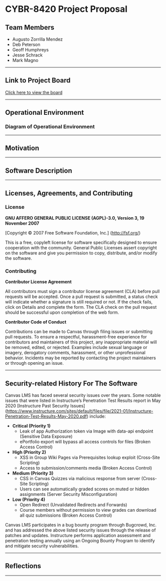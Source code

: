 # CYBR-8420 Project Proposal

## Team Members
- Augusto Zorrilla Mendez
- Deb Peterson
- Geoff Humphreys
- Jesse Schrack
- Mark Magno



---

## Link to Project Board
[Click here to view the board](https://github.com/users/ghumphr/projects/1/views/1)

---

## Operational Environment

### Diagram of Operational Environment

---

## Motivation

---

## Software Description

---

## Licenses, Agreements, and Contributing

### License

**GNU AFFERO GENERAL PUBLIC LICENSE (AGPL)-3.0, Version 3, 19 November 2007**

[Copyright © 2007 Free Software Foundation, Inc.] (http://fsf.org/)

This is a free, copyleft license for software specifically designed to ensure cooperation with the community. General Public Licenses assert copyright on the software and give you permission to copy, distribute, and/or modify the software.

### Contributing

**Contributor License Agreement**

All contributors must sign a contributor license agreement (CLA) before pull requests will be accepted. Once a pull request is submitted, a status check will indicate whether a signature is still required or not. If the check fails, click on Details and complete the form. The CLA check on the pull request should be successful upon completion of the web form.

**Contributor Code of Conduct**

Contributions can be made to Canvas through filing issues or submitting pull requests. To ensure a respectful, harassment-free experience for contributors and maintainers of this project, any inappropriate material will be removed, edited, or rejected. Examples include sexual language or imagery, derogatory comments, harassment, or other unprofessional behavior. Incidents may be reported by contacting the project maintainers or through opening an issue.

---

## Security-related History For The Software

Canvas LMS has faced several security issues over the years. Some notable issues that were listed in Instructure’s Penetration Test Results report in May 2020 [Instructure Past Security Issues] (https://www.instructure.com/sites/default/files/file/2021-01/Instructure-Penetration-Test-Results-May-2020.pdf) include:

- **Critical (Priority 1)**
  - Leak of app Authorization token via Image with data-api endpoint (Sensitive Data Exposure)
  - ePortfolio export will bypass all access controls for files (Broken Access Control)
- **High (Priority 2)**
  - XSS in Group Wiki Pages via Prerequisites lookup exploit (Cross-Site Scripting)
  - Access to submission/comments media (Broken Access Control)
- **Medium (Priority 3)**
  - CSS in Canvas Quizzes via malicious response from server (Cross-Site Scripting)
  - Users can see automatically graded scores on muted or hidden assignments (Server Security Misconfiguration)
- **Low (Priority 4)**
  - Open Redirect (Unvalidated Redirects and Forwards)
  - Course members without permission to view grades can download all quiz submissions (Broken Access Control)
 
Canvas LMS participates in a bug bounty program through Bugcrowd, Inc. and has addressed the above listed security issues through the release of patches and updates. Instructure performs application assessment and penetration testing annually using an Ongoing Bounty Program to identify and mitigate security vulnerabilities.

---

## Reflections
---
